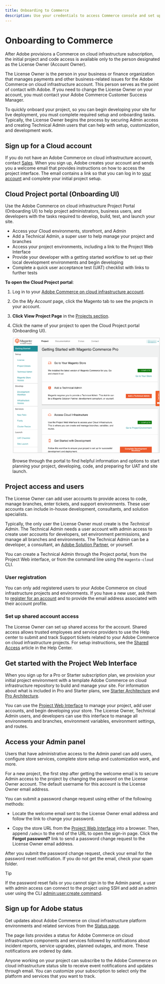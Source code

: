 ```yaml
---
title: Onboarding to Commerce
description: Use your credentials to access Commerce console and set up a Commerce on cloud infrastructure project.
---
```

# Onboarding to Commerce

After Adobe provisions a Commerce on cloud infrastructure subscription, the initial project and code access is available only to the person designated as the License Owner (Account Owner).

The License Owner is the person in your business or finance organization that manages payments and other business-related issues for the Adobe Commerce on cloud infrastructure account. This person serves as the point of contact with Adobe. If you need to change the License Owner on your account, you must contact your Adobe Commerce Customer Success Manager.

To quickly onboard your project, so you can begin developing your site for live deployment, you must complete required setup and onboarding tasks. Typically, the License Owner begins the process by securing Admin access and creating Technical Admin users that can help with setup, customization, and development work.

## Sign up for a Cloud account

If you do not have an Adobe Commerce on cloud infrastructure account, contact [Sales][]. When you sign up, Adobe creates your account and sends you a welcome email that provides instructions on how to access the project interface. The email contains a link so that you can log in to [your account](https://accounts.magento.cloud/user) and complete your initial project setup.

## Cloud Project portal (Onboarding UI)

Use the Adobe Commerce on cloud infrastructure Project Portal (Onboarding UI) to help project administrators, business users, and developers with the tasks required to develop, build, test, and launch your site.

-  Access your Cloud environments, storefront, and Admin
-  Add a Technical Admin, a super user to help manage your project and branches
-  Access your project environments, including a link to the Project Web Interface
-  Provide your developer with a getting started workflow to set up their local development environments and begin developing
-  Complete a quick user acceptance test (UAT) checklist with links to further tests

**To open the Cloud Project portal**:

1. Log in to your [Adobe Commerce on cloud infrastructure account](https://account.magento.com/customer/account/).

1. On the _My Account_ page, click the Magento tab to see the projects in your account.

1. **Click View Project Page** in the [Projects section](https://cloud.magento.com/cloud/project/subscriptions/).

1. Click the name of your project to open the Cloud Project portal (Onboarding UI).

   ![Cloud project portal](../assets/onboarding-ui.png)

   Browse through the portal to find helpful information and options to start planning your project, developing, code, and preparing for UAT and site launch.

## Project access and users

The License Owner can add user accounts to provide access to code, manage
branches, enter tickets, and support environments. These user accounts can include in-house development, consultants, and solution specialists.

Typically, the only user the License Owner must create is the _Technical Admin_. The Technical Admin needs a user account with admin access to create user accounts for developers, set environment permissions, and manage all branches and environments. The Technical Admin can be a developer, a consultant, an [Adobe Solution Partner](https://business.adobe.com/products/magento/partners.html), or yourself.

You can create a Technical Admin through the Project portal, from the Project Web interface, or from the command line using the `magento-cloud` CLI.

### User registration

You can only add registered users to your Adobe Commerce on cloud infrastructure projects and environments. If you have a new user, ask them to [register for an account](https://account.magento.com/customer/account/login/) and to provide the email address associated with their account profile.

### Set up shared account access

The License Owner can set up shared access for the account. Shared access allows trusted employees and service providers to use the Help center to submit and track Support tickets related to your Adobe Commerce on cloud infrastructure projects. For setup instructions, see the [Shared Access][] article in the Help Center.

## Get started with the Project Web Interface

When you sign up for a Pro or Starter subscription plan, we provision your initial project environment with a template Adobe Commerce on cloud infrastructure repository to build and manage your site. For information about what is included in Pro and Starter plans, see [Starter Architecture](/help/cloud-guide/architecture/starter-architecture.md) and [Pro Architecture](/help/cloud-guide/architecture/pro-architecture.md).

You can use the [Project Web Interface](../cloud-guide/project/overview.md) to manage your project, add user accounts, and begin developing your store. The License Owner, Technical Admin users, and developers can use this interface to manage all environments and branches, environment variables, environment settings, and routes.

## Access your Admin panel

Users that have administrative access to the Admin panel can add users, configure store services, complete store setup and customization work, and more.

For a new project, the first step after getting the welcome email is to secure Admin access to the project by changing the password on the License Owner account. The default username for this account is the License Owner email address.

You can submit a password change request using either of the following methods:

-  Locate the welcome email sent to the License Owner email address and follow the link to change your password.

-  Copy the store URL from the [Project Web Interface](../cloud-guide/project/overview.md) into a browser. Then, append `/admin` to the end of the URL to open the sign-in page. Click the **Forgot password?** link to send a password change request to the License Owner email address.

After you submit the password change request, check your email for the password reset notification. If you do not get the email, check your spam folder.

>[!TIP]
>
>If the password reset fails or you cannot sign in to the Admin panel, a user with admin access can connect to the project using SSH and add an admin user using the CLI [admin:user:create command](https://experienceleague.adobe.com/docs/commerce-operations/installation-guide/tutorials/admin.html).

## Sign up for Adobe status

Get updates about Adobe Commerce on cloud infrastructure platform environments and related services from the [Status page][].

The page lists provides a status for Adobe Commerce on cloud infrastructure components and services followed by notifications about incident reports, service upgrades, planned outages, and more. These notifications are ordered by date.

Anyone working on your project can subscribe to the Adobe Commerce on cloud infrastructure status site to receive event notifications and updates through email. You can customize your subscription to select only the platform and services that you want to track.

<!--Link references-->

[Sales]: https://magento.com/explore/contact-sales
[Shared Access]: https://experienceleague.adobe.com/docs/commerce-knowledge-base/kb/help-center-guide/magento-help-center-user-guide.html#shared-access
[Status page]: https://status.adobe.com/products/503473

